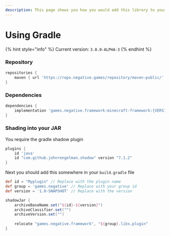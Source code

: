 ```yaml
---
description: This page shows you how you would add this library to your Gradle Project!
---
```


# Using Gradle

{% hint style="info" %}
Current version: `3.0.0-ALPHA-3`
{% endhint %}

### Repository

```groovy
repositories {
    maven { url 'https://repo.negative.games/repository/maven-public/' }
}
```

### Dependencies

```groovy
dependencies {
    implementation 'games.negative.framework:minecraft-framework:{VERSION}'
}
```

### Shading into your JAR

You require the gradle shadow plugin

```groovy
plugins {
    id 'java'
    id "com.github.johnrengelman.shadow" version "7.1.2"
}
```

Next you should add this somewhere in your `build.gradle` file

```groovy
def id = "Myplugin" // Replace with the plugin name
def group = 'games.negative' // Replace with your group id
def version = '1.0-SNAPSHOT' // Replace with the version

shadowJar {
    archiveBaseName.set("${id}-${version}")
    archiveClassifier.set("")
    archiveVersion.set("")
    
    relocate "games.negative.framework", "${group}.libs.plugin"
}
```
